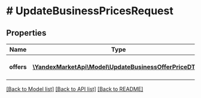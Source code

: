 # # UpdateBusinessPricesRequest

## Properties

Name | Type | Description | Notes
------------ | ------------- | ------------- | -------------
**offers** | [**\YandexMarketApi\Model\UpdateBusinessOfferPriceDTO[]**](UpdateBusinessOfferPriceDTO.md) | Список товаров с ценами. |

[[Back to Model list]](../../README.md#models) [[Back to API list]](../../README.md#endpoints) [[Back to README]](../../README.md)
